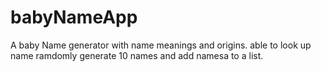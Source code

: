 # babyNameApp
A baby Name generator with name meanings and origins. able to look up name ramdomly generate 10 names and add namesa to a list.